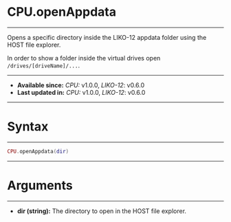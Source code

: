 # CPU.openAppdata
---

Opens a specific directory inside the LIKO-12 appdata folder using the HOST file explorer.

In order to show a folder inside the virtual drives open `/drives/[driveName]/...`.

---

* **Available since:** _CPU:_ v1.0.0, _LIKO-12_: v0.6.0
* **Last updated in:** _CPU:_ v1.0.0, _LIKO-12_: v0.6.0

---
# Syntax
---

```lua
CPU.openAppdata(dir)
```

---
# Arguments
---

* **dir (string):** The directory to open in the HOST file explorer.


